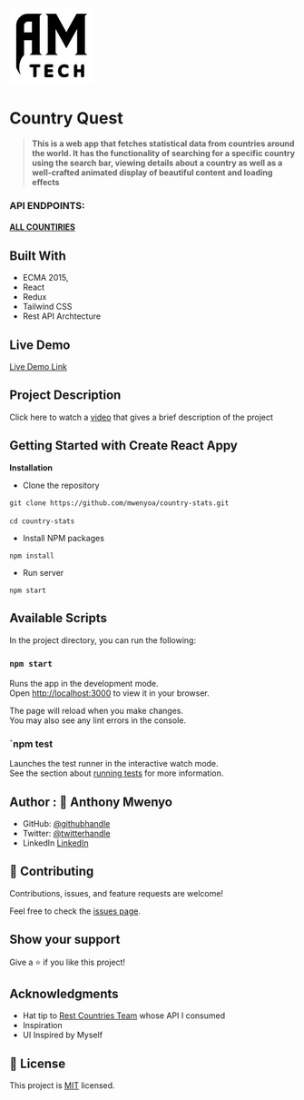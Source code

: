  <a name="readme-top">
   <img src="public/logo.png" alt="AM TECH LOGO">
</a>

# Country Quest

> **This is a web app  that fetches statistical data from countries around the world. It has the functionality of searching for a specific country using  the search bar, viewing details about a country as well as a well-crafted animated display of beautiful content and loading effects**
### API ENDPOINTS:
#### [ALL COUNTIRIES](https://restcountries.com/all)


## Built With

- ECMA 2015,
- React
- Redux
- Tailwind CSS
- Rest API Archtecture

## Live Demo

[Live Demo Link](https://extraordinary-faun-d23aa0.netlify.app)

## Project Description

Click here to watch a [video](https://www.loom.com/share/5a604551755441e89978a586b95d435b) that gives a brief description of the project

## Getting Started with Create React Appy

**Installation**
- Clone the repository
~~~
git clone https://github.com/mwenyoa/country-stats.git

cd country-stats
~~~
- Install NPM packages
~~~
npm install
~~~
- Run server
~~~
npm start
~~~
## Available Scripts

In the project directory, you can run the following:

### `npm start`

Runs the app in the development mode.\
Open [http://localhost:3000](http://localhost:3000) to view it in your browser.

The page will reload when you make changes.\
You may also see any lint errors in the console.

### `npm test

Launches the test runner in the interactive watch mode.\
See the section about [running tests](https://facebook.github.io/create-react-app/docs/running-tests) for more information.

##   Author : 👤 **Anthony Mwenyo**

- GitHub: [@githubhandle](https://github.com/mentor)
- Twitter: [@twitterhandle](https://twitter.com/anthony_mwenyo)
- LinkedIn [LinkedIn](https://www.linkedin.com/in/anthony-mwenyo/)
## 🤝 Contributing

Contributions, issues, and feature requests are welcome!

Feel free to check the [issues page](../../issues/).

## Show your support

Give a ⭐️ if you like this project!

## Acknowledgments

- Hat tip to <a href="https://restcountries.com">Rest Countries Team</a> whose API I consumed
- Inspiration
- UI Inspired by Myself

## 📝 License

This project is [MIT](./MIT.md) licensed.
